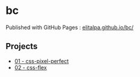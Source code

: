 # bc

Published with GitHub Pages : [elitalpa.github.io/bc/](https://elitalpa.github.io/bc/)

## Projects

- [01 - css-pixel-perfect](./projects/css-pixel-perfect/index.html)
- [02 - css-flex](./projects/css-flex/index.html)
